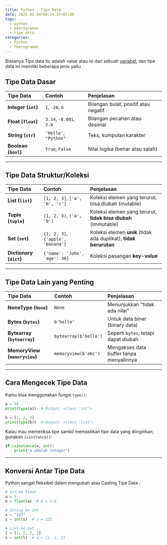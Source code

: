 ```yaml
---
title: Python - Tipe Data
date: 2025-05-04T06:14:57+07:00
tags:
  - python
  - pemrograman
  - tipe_data
categories:
  - Python
  - Pemrograman
---
```


Biasanya Tipe data itu adalah value atau isi dari sebuah [variabel](202505040324_python_variabel.md), dan tipe data ini memiliki beberapa jenis yaitu

## Tipe Data Dasar

| Tipe Data            | Contoh                  | Penjelasan                           |
| :------------------- | :---------------------- | :----------------------------------- |
| **Integer (`int`)**  | `1`, `-20`, `0`         | Bilangan bulat, positif atau negatif |
| **Float (`float`)**  | `3.14`, `-0.001`, `2.0` | Bilangan pecahan atau desimal        |
| **String (`str`)**   | `'Hello'`, `"Python"`   | Teks, kumpulan karakter              |
| **Boolean (`bool`)** | `True`, `False`         | Nilai logika (benar atau salah)      |

---

## Tipe Data Struktur/Koleksi

| Tipe Data               | Contoh                             | Penjelasan                                                        |
| :---------------------- | :--------------------------------- | :---------------------------------------------------------------- |
| **List (`list`)**       | `[1, 2, 3]`, `['a', 'b', 'c']`     | Koleksi elemen yang terurut, bisa diubah (mutable)                |
| **Tuple (`tuple`)**     | `(1, 2, 3)`, `('a', 'b')`          | Koleksi elemen yang terurut, **tidak bisa diubah** (immutable)    |
| **Set (`set`)**         | `{1, 2, 3}`, `{'apple', 'banana'}` | Koleksi elemen **unik** (tidak ada duplikat), **tidak berurutan** |
| **Dictionary (`dict`)** | `{'name': 'John', 'age': 30}`      | Koleksi pasangan **key-value**                                    |

---

## Tipe Data Lain yang Penting

| Tipe Data                     | Contoh                | Penjelasan                              |
| :---------------------------- | :-------------------- | :-------------------------------------- |
| **NoneType (`None`)**         | `None`                | Menunjukkan "tidak ada nilai"           |
| **Bytes (`bytes`)**           | `b'hello'`            | Untuk data biner (binary data)          |
| **Bytearray (`bytearray`)**   | `bytearray(b'hello')` | Seperti `bytes`, tetapi dapat diubah    |
| **MemoryView (`memoryview`)** | `memoryview(b'abc')`  | Mengakses data buffer tanpa menyalinnya |

---

## Cara Mengecek Tipe Data

Kamu bisa menggunakan fungsi `type()`:

```python
a = 10
print(type(a))  # Output: <class 'int'>

b = [1, 2, 3]
print(type(b))  # Output: <class 'list'>
```

Kalau mau memeriksa tipe sambil memastikan tipe data yang diinginkan, gunakan `isinstance()`:

```python
if isinstance(a, int):
    print("a adalah integer")
```

---

## Konversi Antar Tipe Data

Python sangat fleksibel dalam mengubah atau Casting Tipe Data :

```python
# Int ke Float
a = 5
b = float(a)  # b = 5.0

# String ke Int
s = "123"
i = int(s)  # i = 123

# List ke Set
l = [1, 2, 2, 3]
s = set(l)  # s = {1, 2, 3}
```
